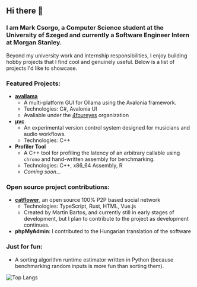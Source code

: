 ## Hi there 👋
### I am Mark Csorgo, a Computer Science student at the University of Szeged and currently a Software Engineer Intern at Morgan Stanley.

Beyond my university work and internship responsibilities, I enjoy building hobby projects that I find cool and genuinely useful. Below is a list of projects I'd like to showcase.

### Featured Projects:
- **[avallama](https://github.com/4foureyes/avallama)**
  - A multi-platform GUI for Ollama using the Avalonia framework.
  - Technologies: C#, Avalonia UI
  - Avaliable under the [4foureyes](https://github.com/4foureyes) organization
- **[μvc](https://github.com/eyeonspringfield/muvc)**
  - An experimental version control system designed for musicians and audio workflows.
  - Technologies: C++
- **Profiler Tool**
  - A C++ tool for profiling the latency of an arbitrary callable using `chrono` and hand-written assembly for benchmarking.
  - Technologies: C++, x86_64 Assembly, R
  - *Coming soon...*
 
### Open source project contributions:
- **[catflower](https://github.com/bmartin042503/catflower)**, an open source 100% P2P based social network
  - Technologies: TypeScript, Rust, HTML, Vue.js
  - Created by Martin Bartos, and currently still in early stages of development, but I plan to contribute to the project as development continues.
 - **phpMyAdmin**: I contributed to the Hungarian translation of the software

### Just for fun:
- A sorting algorithm runtime estimator written in Python (because benchmarking random inputs is more fun than sorting them).

![Top Langs](https://github-readme-stats.vercel.app/api/top-langs/?username=eyeonspringfield&layout=compact&theme=radical)


